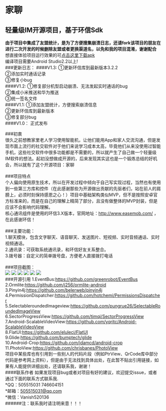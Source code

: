 家聊
====
轻量级IM开源项目，基于环信Sdk
------

**由于项目中集成了友盟统计，是为了方便搜集崩溃日志，还请fork该项目的朋友在进行二次开发的时候删除友盟或者更换渠道名，以免和我的项目混淆，谢谢配合**<br/>
想直接体验项目运行效果的可[点击这里下载apk](http://ogqrscjjw.bkt.clouddn.com/FCDebugV1.4.apk)<br/>编译项目需要Android Studio2.2以上!
<br/>
###更新日志：
####V1.3:
①更新环信库到最新版本3.2.2<br/>
②添加实时通话记录<br/>
③修复小bug<br/>
####V1.2:
①修复部分机型启动崩溃、无法发起实时通话的bug<br/>
②集成小米推送和华为推送<br/>
③统一签名文件<br/>
####V1.1:
①添加友盟统计，方便搜索崩溃信息<br/>
②更新环信库到最新版本<br/>
③修复部分bug<br/>
####V1.0：
正式发布

###初衷<br/>
很久之前想教家里老人学习使用智能机，让他们能用App和家人交流沟通，但是发现市面上流行的社交软件对于他们来说学习成本太高，毕竟他们从来没使用过智能手机，这些社交软件中很多功能都是不需要的，所以就产生了自己做一个轻量级IM软件的想法。起初没想做成开源的，后来发现其实这也是一个锻炼总结的好机会，所以就有了这个开源项目：家聊<br/>
<br/>
###项目特点<br/>
个人偏向使用原生技术，所以在开发过程中倾向于自己写实现过程，当然也有使用到一些第三方库和控件（在此感谢那些为开源做出贡献的先驱者们，站在前人的肩膀上，必须时刻保持感恩之心！）项目中基础架构类似MVP，但不是按照安卓官方标准来的，而是在自己的理解上精简了部分，且没有做整体的MVP封装，但是应该不会影响代码理解。<br/>
核心通讯组件是使用的环信3.X版本，官网地址：http://www.easemob.com/ ，在此感谢环信！<br/>
<br/>
###主要功能：<br/>
1.聊天模块，包含文字聊天、语音聊天、发送图片、短视频、实时音频通话、实时视频通话。<br/>
2.通讯录：可获取系统通讯录，和环信好友关系整合。<br/>
3.拨号器：自定义的简单拨号盘，方便老人直接拨打电话<br/>
<br/>
###项目截图：<br/>
![](https://github.com/Vanish136/FamilyChat/raw/master/screenshoot/FC01.png)
![](https://github.com/Vanish136/FamilyChat/raw/master/screenshoot/FC02.png)
![](https://github.com/Vanish136/FamilyChat/raw/master/screenshoot/FC03.png)
![](https://github.com/Vanish136/FamilyChat/raw/master/screenshoot/FC04.png)
![](https://github.com/Vanish136/FamilyChat/raw/master/screenshoot/FC05.png)
![](https://github.com/Vanish136/FamilyChat/raw/master/screenshoot/FC06.png)
<br/>
###开源引用
1.EventBus:https://github.com/greenrobot/EventBus<br/>
2.Ormlite:https://github.com/j256/ormlite-android<br/>
3.Pinyin4j:https://github.com/belerweb/pinyin4j<br/>
4.PermissionDispatcher:https://github.com/hotchemi/PermissionsDispatcher<br/>
5.SelectableroundedImageview:https://github.com/pungrue26/SelectableRoundedImageView<br/>
6.SectorProgressView:https://github.com/timqi/SectorProgressView<br/>
7.Android-ScalableVideoView:https://github.com/yqritc/Android-ScalableVideoView<br/>
8.FlatUI:https://github.com/eluleci/FlatUI<br/>
9.Glide:https://github.com/bumptech/glide<br/>
10.Android-Crop:https://github.com/jdamcd/android-crop<br/>
11.PhotoView:https://github.com/chrisbanes/PhotoView<br/>
项目中某些库也有引用到一些别人的代码片段（例如PtrView、QrCode库中部分代码是参考网上资料），但是由于无法找到具体出处，在此暂不贴出引用链接，如果有人能提供详细出处，还请联系我，谢谢！
<br/>
####联系作者
如果发现项目bug或者对项目有好的建议，欢迎提交issue，或者通过下面的联系方式联系我.<br/>
*QQ：505515031  746604151<br/>
*邮箱：505515031@qq.com<br/>
*微信：Vanish520136<br/>
######注：联系我时请注明来意！！！